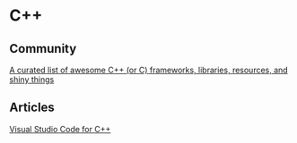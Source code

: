 # C++

## Community
[A curated list of awesome C++ (or C) frameworks, libraries, resources, and shiny things](https://github.com/fffaraz/awesome-cpp)

## Articles

[Visual Studio Code for C++](https://pspdfkit.com/blog/2019/visual-studio-code-for-cpp/)
